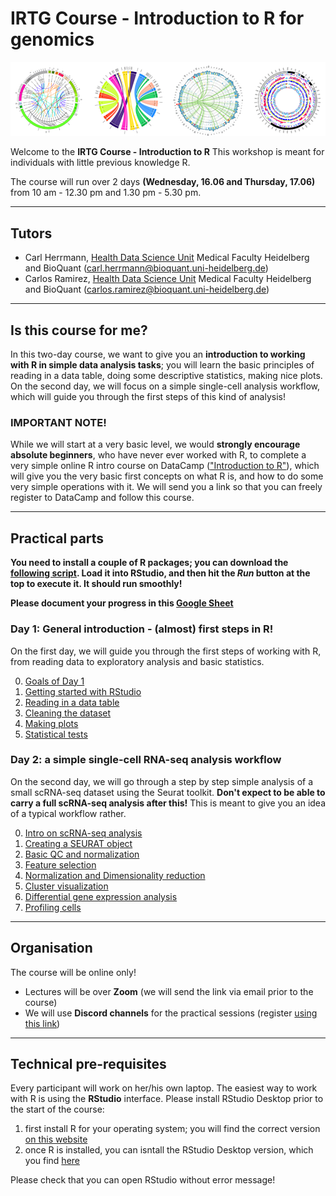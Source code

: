 # IRTG Course - Introduction to R for genomics

![circos](./circos.png)

Welcome to the **IRTG Course - Introduction to R** This workshop is meant for individuals with little previous knowledge R. 

The course will run over 2 days **(Wednesday, 16.06 and Thursday, 17.06)** from 10 am - 12.30 pm and 1.30 pm - 5.30 pm.


******
## Tutors

* Carl Herrmann, [Health Data Science Unit](https://www.hdsu.org/) Medical Faculty Heidelberg and BioQuant (carl.herrmann@bioquant.uni-heidelberg.de)
* Carlos Ramirez, [Health Data Science Unit](https://www.hdsu.org/) Medical Faculty Heidelberg and BioQuant (carlos.ramirez@bioquant.uni-heidelberg.de)


********

## Is this course for me?

In this two-day course, we want to give you an **introduction to working with R in simple data analysis tasks**; you will learn the basic principles of reading in a data table, doing some descriptive statistics, making nice plots.
On the second day, we will focus on a simple single-cell analysis workflow, which will guide you through the first steps of this kind of analysis!

### IMPORTANT NOTE! 

 While we will start at a very basic level, we would **strongly encourage absolute beginners**, who have never ever worked with R, to complete a very simple online R intro course on DataCamp (["Introduction to R"](https://learn.datacamp.com/courses/free-introduction-to-r)), which will give you the very basic first concepts on what R is, and how to do some very simple operations with it.
 We will send you a link so that you can freely register to DataCamp and follow this course. 

********
## Practical parts


**You need to install a couple of R packages; you can download the 
[following script](./install_packages.R). Load it into RStudio, and then hit the *Run* button at the top to execute it. It should run smoothly!**

**Please document your progress in this [Google Sheet](https://docs.google.com/spreadsheets/d/1rFcWJJD-qOqeRWZvhqPEqMCt_ddtinvdTlLPl2Syomw/edit?usp=sharing)**

### Day 1: General introduction - (almost) first steps in R!                                        


On the first day, we will guide you through the first steps of working with R, from reading data to exploratory analysis and basic statistics.

0. [Goals of Day 1](./day1/00_Objectives.md)
1. [Getting started with RStudio](./day1/01_rstudio.md)
2. [Reading in a data table](./day1/02_dataframe.md)
3. [Cleaning the dataset](./day1/03_cleanup.md)
4. [Making plots](./day1/04_plotting.md)
5. [Statistical tests](./day1/05_test.md)
                                                   

### Day 2: a simple single-cell RNA-seq analysis workflow

On the second day, we will go through a step by step simple analysis of a small scRNA-seq dataset using the Seurat toolkit. **Don't expect to be able to carry a full scRNA-seq analysis after this!** This is meant to give you an idea of a typical workflow rather.

0. [Intro on scRNA-seq analysis](./day2/00.md)
1. [Creating a SEURAT object](./day2/01.md)
2. [Basic QC and normalization ](./day2/02.md)
3. [Feature selection](./day2/03.md)
4. [Normalization and Dimensionality reduction](./day2/04.md)
5. [Cluster visualization](./day2/05.md)
6. [Differential gene expression analysis](./day2/06.md)
7. [Profiling cells](./day2/07.md)




*********
## Organisation

The course will be online only! 
* Lectures will be over **Zoom** (we will send the link via email prior to the course)
* We will use **Discord channels** for the practical sessions (register [using this link](https://discord.gg/gPXJDukGfQ))

**********
## Technical pre-requisites

Every participant will work on her/his own laptop. The easiest way to work with R is using the **RStudio** interface.
Please install RStudio Desktop prior to the start of the course:

1. first install R for your operating system; you will find the correct version [on this website](https://cran.rstudio.com/) 
2. once R is installed, you can isntall the RStudio Desktop version, which you find [here](https://www.rstudio.com/products/rstudio/download/#download)

Please check that you can open RStudio without error message!